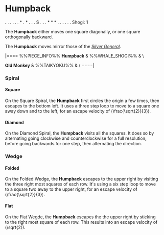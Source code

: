 # Humpback

<div class = "movement">
. . . . .
. * . * .
. . S . .
. * * * .
. . . . .
Shogi: 1
</div>

The **Humpback** either moves one square diagonally, or one
square orthogonally backward.

The **Humpback** moves mirror those of the 
[*Silver General*](silver_general.html).

|====
%%PIECE_INFO%%
  **Humpback**
& %%WHALE_SHOGI%%
& \\

  **Old Monkey**
& %%TAIKYOKU%%
& \\
====|

### Spiral

#### Square

On the Square Spiral, the **Humpback** first circles the origin a few times,
then escapes to the bottom left. It uses a three step loop to
move to a square one away down and to the left, for an escape
velocity of \(\frac{\sqrt{2}}{3}\).

#### Diamond

On the Diamond Spiral, the **Humpback** visits all the squares. It does so
by alternating going clockwise and counterclockwise for a full resolution,
before going backwards for one step, then alternating the direction.

### Wedge

#### Folded

On the Folded Wedge, the **Humpback** escapes to the upper right by
visiting the three right most squares of each row. It's using a 
six step loop to move to a square two away to the upper right,
for an escape velocity of \(\frac{\sqrt{2}}{3}\).

#### Flat

On the Flat Wegde, the **Humpback** escapes the the upper right by
sticking to the right most square of each row. This results into
an escape velocity of \(\sqrt{2}\).
